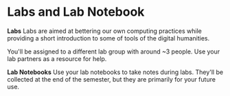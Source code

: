 Labs and Lab Notebook
============

**Labs**
Labs are aimed at bettering our own computing practices while providing a short introduction to some of tools of the digital humanities.

You'll be assigned to a different lab group with around ~3 people. Use your lab partners as a resource for help.

**Lab Notebooks**
Use your lab notebooks to take notes during labs. They'll be collected at the end of the semester, but they are primarily for your future use.

